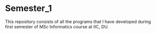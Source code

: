 # Semester_1
This repository consists of all the programs that I have developed during first semester of MSc Informatics course at IIC, DU.
